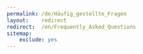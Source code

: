 ```yaml
---
permalink: /de/Häufig_gestellte_Fragen
layout:    redirect
redirect:  /en/Frequently_Asked_Questions
sitemap:
    exclude: yes
---
```

